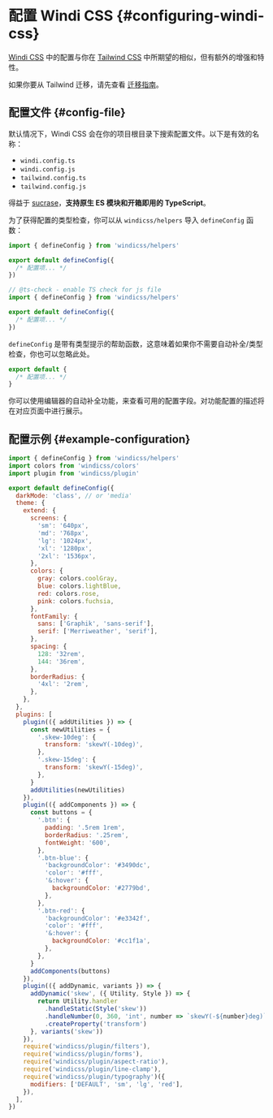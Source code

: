 [windi css]: https://github.com/windicss/windicss
[tailwind css]: https://tailwindcss.com/docs
[migration guide]: /guide/migration

# 配置 Windi CSS {#configuring-windi-css}

[Windi CSS] 中的配置与你在 [Tailwind CSS] 中所期望的相似，但有额外的增强和特性。

如果你要从 Tailwind 迁移，请先查看 [迁移指南][migration guide]。

## 配置文件 {#config-file}

默认情况下，Windi CSS 会在你的项目根目录下搜索配置文件。以下是有效的名称：

- `windi.config.ts`
- `windi.config.js`
- `tailwind.config.ts`
- `tailwind.config.js`

得益于 [sucrase](https://github.com/alangpierce/sucrase)，**支持原生 ES 模块和开箱即用的 TypeScript**。

为了获得配置的类型检查，你可以从 `windicss/helpers` 导入 `defineConfig` 函数：

```ts windi.config.ts
import { defineConfig } from 'windicss/helpers'

export default defineConfig({
  /* 配置项... */
})
```

```js windi.config.js
// @ts-check - enable TS check for js file
import { defineConfig } from 'windicss/helpers'

export default defineConfig({
  /* 配置项... */
})
```

`defineConfig` 是带有类型提示的帮助函数，这意味着如果你不需要自动补全/类型检查，你也可以忽略此处。

```js windi.config.js
export default {
  /* 配置项... */
}
```

你可以使用编辑器的自动补全功能，来查看可用的配置字段。对功能配置的描述将在对应页面中进行展示。

## 配置示例 {#example-configuration}

```js windi.config.js
import { defineConfig } from 'windicss/helpers'
import colors from 'windicss/colors'
import plugin from 'windicss/plugin'

export default defineConfig({
  darkMode: 'class', // or 'media'
  theme: {
    extend: {
      screens: {
        'sm': '640px',
        'md': '768px',
        'lg': '1024px',
        'xl': '1280px',
        '2xl': '1536px',
      },
      colors: {
        gray: colors.coolGray,
        blue: colors.lightBlue,
        red: colors.rose,
        pink: colors.fuchsia,
      },
      fontFamily: {
        sans: ['Graphik', 'sans-serif'],
        serif: ['Merriweather', 'serif'],
      },
      spacing: {
        128: '32rem',
        144: '36rem',
      },
      borderRadius: {
        '4xl': '2rem',
      },
    },
  },
  plugins: [
    plugin(({ addUtilities }) => {
      const newUtilities = {
        '.skew-10deg': {
          transform: 'skewY(-10deg)',
        },
        '.skew-15deg': {
          transform: 'skewY(-15deg)',
        },
      }
      addUtilities(newUtilities)
    }),
    plugin(({ addComponents }) => {
      const buttons = {
        '.btn': {
          padding: '.5rem 1rem',
          borderRadius: '.25rem',
          fontWeight: '600',
        },
        '.btn-blue': {
          'backgroundColor': '#3490dc',
          'color': '#fff',
          '&:hover': {
            backgroundColor: '#2779bd',
          },
        },
        '.btn-red': {
          'backgroundColor': '#e3342f',
          'color': '#fff',
          '&:hover': {
            backgroundColor: '#cc1f1a',
          },
        },
      }
      addComponents(buttons)
    }),
    plugin(({ addDynamic, variants }) => {
      addDynamic('skew', ({ Utility, Style }) => {
        return Utility.handler
          .handleStatic(Style('skew'))
          .handleNumber(0, 360, 'int', number => `skewY(-${number}deg)`)
          .createProperty('transform')
      }, variants('skew'))
    }),
    require('windicss/plugin/filters'),
    require('windicss/plugin/forms'),
    require('windicss/plugin/aspect-ratio'),
    require('windicss/plugin/line-clamp'),
    require('windicss/plugin/typography')({
      modifiers: ['DEFAULT', 'sm', 'lg', 'red'],
    }),
  ],
})
```
